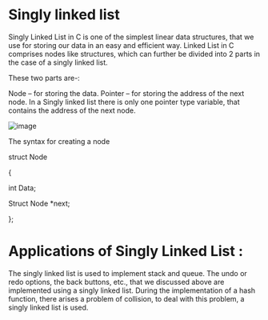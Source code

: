# Singly linked list
Singly Linked List in C is one of the simplest linear data structures, that we use for storing our data in an easy and efficient way.  Linked List in C comprises nodes like structures, which can further be divided into 2 parts in the case of a singly linked list. 

These two parts are-:

Node – for storing the data.
Pointer – for storing the address of the next node.
In a Singly linked list there is only one pointer type variable, that contains the address of the next node.

![image](https://user-images.githubusercontent.com/70435939/234358957-803a1810-903f-4583-9250-8c4df4f3c63a.png)

The syntax for creating a node

struct Node

{

  int Data;
  
  Struct Node *next;
  
};

# Applications of Singly Linked List :

The singly linked list is used to implement stack and queue.
The undo or redo options, the back buttons, etc., that we discussed above are implemented using a singly linked list.
During the implementation of a hash function, there arises a problem of collision, to deal with this problem, a singly linked list is used.
